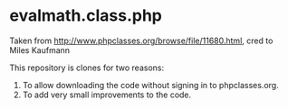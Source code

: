 evalmath.class.php
==================

Taken from http://www.phpclasses.org/browse/file/11680.html, cred to Miles Kaufmann

This repository is clones for two reasons:

1. To allow downloading the code without signing in to phpclasses.org.
2. To add very small improvements to the code.
